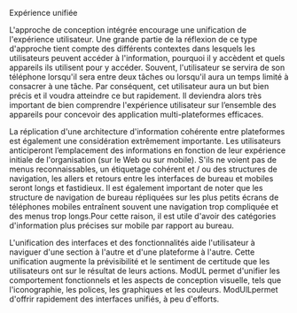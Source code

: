 Expérience unifiée

L'approche de conception intégrée encourage une unification de l'expérience utilisateur. Une grande partie de la réflexion de ce type d'approche tient compte des différents contextes dans lesquels les utilisateurs peuvent accéder à l'information, pourquoi il y accèdent et  quels appareils ils utilisent pour y accéder. Souvent, l'utilisateur se servira de son téléphone lorsqu'il sera entre deux tâches ou lorsqu'il aura un temps limité à consacrer à une tâche. Par conséquent, cet utilisateur aura un but bien précis et il voudra atteindre ce but rapidement. Il deviendra alors très important de bien comprendre l'expérience utilisateur sur l’ensemble des appareils pour concevoir des application multi-plateformes efficaces.

La réplication d'une architecture d'information cohérente entre plateformes est également une considération extrêmement importante. Les utilisateurs anticiperont l’emplacement des informations en fonction de leur expérience initiale de l'organisation (sur le Web ou sur mobile). S'ils ne voient pas de menus reconnaissables, un étiquetage cohérent et / ou des structures de navigation, les allers et retours entre les interfaces de bureau et mobiles seront longs et fastidieux. Il est également important de noter que les structure de navigation de bureau répliquées sur les plus petits écrans de téléphones mobiles entraînent souvent une navigation trop compliquée et des menus trop longs.Pour cette raison, il est utile d'avoir des catégories d'information plus précises sur mobile par rapport au bureau.

L'unification des interfaces et des fonctionnalités aide l'utilisateur à naviguer d'une section à l'autre et d'une plateforme à l'autre. Cette unification augmente la prévisibilité et le sentiment de certitude que les utilisateurs ont sur le résultat de leurs actions. ModUL permet d'unifier les comportement fonctionnels et les aspects de conception visuelle, tels que l'iconographie, les polices, les graphiques et les couleurs. ModUlLpermet d'offrir rapidement des interfaces unifiés, à peu d'efforts.